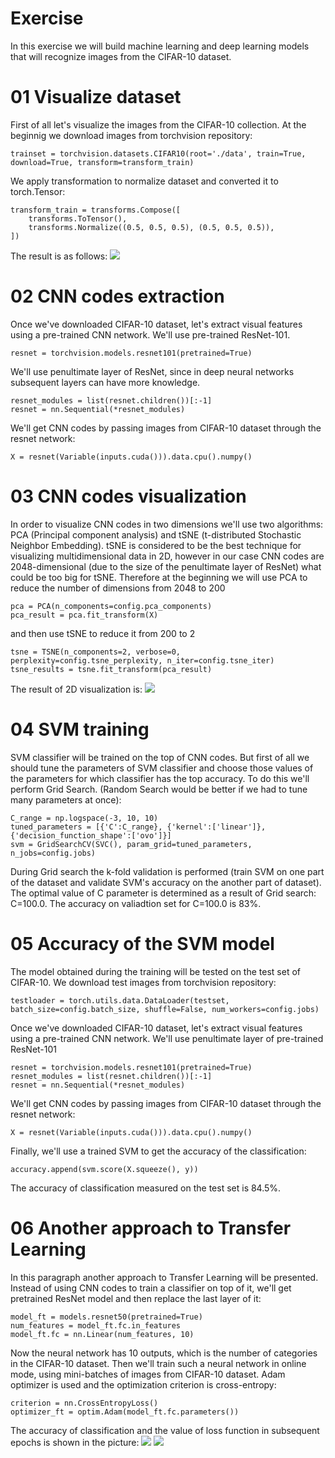 # Exercise
In this exercise we will build machine learning and deep learning models that will recognize images from the CIFAR-10 dataset.
# 01 Visualize dataset
First of all let's visualize the images from the CIFAR-10 collection. At the beginnig we download images from torchvision repository:
```
trainset = torchvision.datasets.CIFAR10(root='./data', train=True, download=True, transform=transform_train)
```

We apply transformation to normalize dataset and converted it to torch.Tensor:

```
transform_train = transforms.Compose([
    transforms.ToTensor(),
    transforms.Normalize((0.5, 0.5, 0.5), (0.5, 0.5, 0.5)),
])
```

The result is as follows:
![](https://github.com/witold-oleszkiewicz/image-classification-exercise/blob/master/images.png)

# 02 CNN codes extraction

Once we've downloaded CIFAR-10 dataset, let's extract visual features using a pre-trained CNN network. We'll use pre-trained ResNet-101. 

```
resnet = torchvision.models.resnet101(pretrained=True)

```
We'll use penultimate layer of ResNet, since in deep neural networks subsequent layers can have more knowledge.

```
resnet_modules = list(resnet.children())[:-1]
resnet = nn.Sequential(*resnet_modules)
```

We'll get CNN codes by passing images from CIFAR-10 dataset through the resnet network:

```
X = resnet(Variable(inputs.cuda())).data.cpu().numpy()
```

# 03 CNN codes visualization

In order to visualize CNN codes in two dimensions we'll use two algorithms: PCA (Principal component analysis) and tSNE (t-distributed Stochastic Neighbor Embedding). tSNE is considered to be the best technique for visualizing multidimensional data in 2D, however in our case CNN codes are 2048-dimensional (due to the size of the penultimate layer of ResNet) what could be too big for tSNE. Therefore at the beginning we will use PCA to reduce the number of dimensions from 2048 to 200
```
pca = PCA(n_components=config.pca_components)
pca_result = pca.fit_transform(X)

```
and then use tSNE to reduce it from 200 to 2
```
tsne = TSNE(n_components=2, verbose=0, perplexity=config.tsne_perplexity, n_iter=config.tsne_iter)
tsne_results = tsne.fit_transform(pca_result)

```

The result of 2D visualization is:
![](https://github.com/witold-oleszkiewicz/image-classification-exercise/blob/master/CNN_codes_2D.png)

# 04 SVM training

SVM classifier will be trained on the top of CNN codes. But first of all we should tune the parameters of SVM classifier and choose those values of the parameters for which classifier has the top accuracy. To do this we'll perform Grid Search. (Random Search would be better if we had to tune many parameters at once):

```
C_range = np.logspace(-3, 10, 10)
tuned_parameters = [{'C':C_range}, {'kernel':['linear']}, {'decision_function_shape':['ovo']}]
svm = GridSearchCV(SVC(), param_grid=tuned_parameters, n_jobs=config.jobs)
```

During Grid search the k-fold validation is performed (train SVM on one part of the dataset and validate SVM's accuracy on the another part of dataset). The optimal value of C parameter is determined as a result of Grid search: C=100.0. The accuracy on valiadtion set for C=100.0 is 83%.

# 05 Accuracy of the SVM model

The model obtained during the training will be tested on the test set of CIFAR-10. We download test images from torchvision repository:
```
testloader = torch.utils.data.DataLoader(testset, batch_size=config.batch_size, shuffle=False, num_workers=config.jobs)
```
Once we've downloaded CIFAR-10 dataset, let's extract visual features using a pre-trained CNN network. We'll use penultimate layer of pre-trained ResNet-101
```
resnet = torchvision.models.resnet101(pretrained=True)
resnet_modules = list(resnet.children())[:-1]
resnet = nn.Sequential(*resnet_modules)
```

We'll get CNN codes by passing images from CIFAR-10 dataset through the resnet network:

```
X = resnet(Variable(inputs.cuda())).data.cpu().numpy()
```

Finally, we'll use a trained SVM to get the accuracy of the classification:
```
accuracy.append(svm.score(X.squeeze(), y))
```
The accuracy of classification measured on the test set is 84.5%.

# 06 Another approach to Transfer Learning

In this paragraph another approach to Transfer Learning will be presented. Instead of using CNN codes to train a classifier on top of it, we'll get pretrained ResNet model and then replace the last layer of it:

```
model_ft = models.resnet50(pretrained=True)
num_features = model_ft.fc.in_features
model_ft.fc = nn.Linear(num_features, 10)
```
Now the neural network has 10 outputs, which is the number of categories in the CIFAR-10 dataset. Then we'll train such a neural network in online mode, using mini-batches of images from CIFAR-10 dataset. Adam optimizer is used and the optimization criterion is cross-entropy:

```
criterion = nn.CrossEntropyLoss()
optimizer_ft = optim.Adam(model_ft.fc.parameters())
```

The accuracy of classification and the value of loss function in subsequent epochs is shown in the picture:
![](https://github.com/witold-oleszkiewicz/image-classification-exercise/blob/master/adam_acc.png)
![](https://github.com/witold-oleszkiewicz/image-classification-exercise/blob/master/adam_loss.png)
